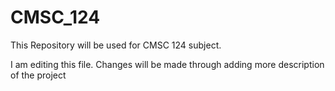 # CMSC_124
This Repository will be used for CMSC 124 subject.

I am editing this file. Changes will be made through adding more description of the project
